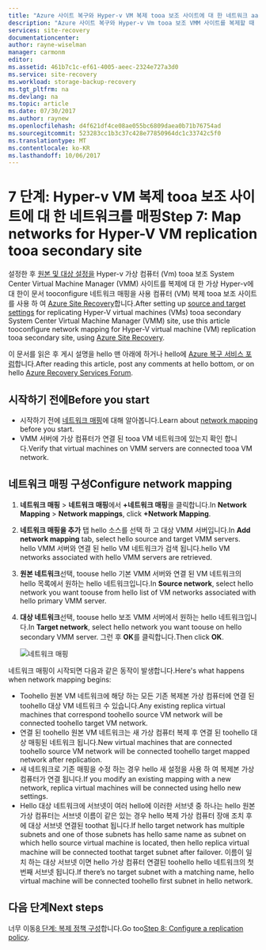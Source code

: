 ```yaml
---
title: "Azure 사이트 복구와 Hyper-v VM 복제 tooa 보조 사이트에 대 한 네트워크 aaaMap | Microsoft Docs"
description: "Azure 사이트 복구와 Hyper-v Vm tooa 보조 VMM 사이트를 복제할 때 toomap 네트워크 하는 방법을 설명 합니다."
services: site-recovery
documentationcenter: 
author: rayne-wiselman
manager: carmonm
editor: 
ms.assetid: 461b7c1c-ef61-4005-aeec-2324e727a3d0
ms.service: site-recovery
ms.workload: storage-backup-recovery
ms.tgt_pltfrm: na
ms.devlang: na
ms.topic: article
ms.date: 07/30/2017
ms.author: raynew
ms.openlocfilehash: d4f621df4ce08ae055bc6809daea0b71b76754ad
ms.sourcegitcommit: 523283cc1b3c37c428e77850964dc1c33742c5f0
ms.translationtype: MT
ms.contentlocale: ko-KR
ms.lasthandoff: 10/06/2017
---
```

# <a name="step-7-map-networks-for-hyper-v-vm-replication-tooa-secondary-site"></a><span data-ttu-id="41f5d-103">7 단계: Hyper-v VM 복제 tooa 보조 사이트에 대 한 네트워크를 매핑</span><span class="sxs-lookup"><span data-stu-id="41f5d-103">Step 7: Map networks for Hyper-V VM replication tooa secondary site</span></span>


<span data-ttu-id="41f5d-104">설정한 후 [원본 및 대상 설정을](vmm-to-vmm-walkthrough-source-target.md) Hyper-v 가상 컴퓨터 (Vm) tooa 보조 System Center Virtual Machine Manager (VMM) 사이트를 복제에 대 한 가상 Hyper-v에 대 한이 문서 tooconfigure 네트워크 매핑을 사용 컴퓨터 (VM) 복제 tooa 보조 사이트를 사용 하 여 [Azure Site Recovery](site-recovery-overview.md)합니다.</span><span class="sxs-lookup"><span data-stu-id="41f5d-104">After setting up [source and target settings](vmm-to-vmm-walkthrough-source-target.md) for replicating Hyper-V virtual machines (VMs) tooa secondary System Center Virtual Machine Manager (VMM) site, use this article tooconfigure network mapping for Hyper-V virtual machine (VM) replication tooa secondary site, using  [Azure Site Recovery](site-recovery-overview.md).</span></span>

<span data-ttu-id="41f5d-105">이 문서를 읽은 후 게시 설명을 hello 맨 아래에 하거나 hello에 [Azure 복구 서비스 포럼](https://social.msdn.microsoft.com/forums/azure/home?forum=hypervrecovmgr)합니다.</span><span class="sxs-lookup"><span data-stu-id="41f5d-105">After reading this article, post any comments at hello bottom, or on hello [Azure Recovery Services Forum](https://social.msdn.microsoft.com/forums/azure/home?forum=hypervrecovmgr).</span></span>


## <a name="before-you-start"></a><span data-ttu-id="41f5d-106">시작하기 전에</span><span class="sxs-lookup"><span data-stu-id="41f5d-106">Before you start</span></span>

- <span data-ttu-id="41f5d-107">시작하기 전에 [네트워크 매핑](vmm-to-vmm-walkthrough-network.md#network-mapping-overview)에 대해 알아봅니다.</span><span class="sxs-lookup"><span data-stu-id="41f5d-107">Learn about [network mapping](vmm-to-vmm-walkthrough-network.md#network-mapping-overview) before you start.</span></span>
- <span data-ttu-id="41f5d-108">VMM 서버에 가상 컴퓨터가 연결 된 tooa VM 네트워크에 있는지 확인 합니다.</span><span class="sxs-lookup"><span data-stu-id="41f5d-108">Verify that virtual machines on VMM servers are connected tooa VM network.</span></span>

## <a name="configure-network-mapping"></a><span data-ttu-id="41f5d-109">네트워크 매핑 구성</span><span class="sxs-lookup"><span data-stu-id="41f5d-109">Configure network mapping</span></span>

1. <span data-ttu-id="41f5d-110">**네트워크 매핑** > **네트워크 매핑**에서 **+네트워크 매핑**을 클릭합니다.</span><span class="sxs-lookup"><span data-stu-id="41f5d-110">In **Network Mapping** > **Network mappings**, click **+Network Mapping**.</span></span>
2. <span data-ttu-id="41f5d-111">**네트워크 매핑을 추가** 탭 hello 소스를 선택 하 고 대상 VMM 서버입니다.</span><span class="sxs-lookup"><span data-stu-id="41f5d-111">In **Add network mapping** tab, select hello source and target VMM servers.</span></span> <span data-ttu-id="41f5d-112">hello VMM 서버와 연결 된 hello VM 네트워크가 검색 됩니다.</span><span class="sxs-lookup"><span data-stu-id="41f5d-112">hello VM networks associated with hello VMM servers are retrieved.</span></span>
3. <span data-ttu-id="41f5d-113">**원본 네트워크**선택, toouse hello 기본 VMM 서버와 연결 된 VM 네트워크의 hello 목록에서 원하는 hello 네트워크입니다.</span><span class="sxs-lookup"><span data-stu-id="41f5d-113">In **Source network**, select hello network you want toouse from hello list of VM networks associated with hello primary VMM server.</span></span>
4. <span data-ttu-id="41f5d-114">**대상 네트워크**선택, toouse hello 보조 VMM 서버에서 원하는 hello 네트워크입니다.</span><span class="sxs-lookup"><span data-stu-id="41f5d-114">In **Target network**, select hello network you want toouse on hello secondary VMM server.</span></span> <span data-ttu-id="41f5d-115">그런 후 **OK**를 클릭합니다.</span><span class="sxs-lookup"><span data-stu-id="41f5d-115">Then click **OK**.</span></span>

    ![네트워크 매핑](./media/vmm-to-vmm-walkthrough-network-mapping/network-mapping2.png)

<span data-ttu-id="41f5d-117">네트워크 매핑이 시작되면 다음과 같은 동작이 발생합니다.</span><span class="sxs-lookup"><span data-stu-id="41f5d-117">Here's what happens when network mapping begins:</span></span>

* <span data-ttu-id="41f5d-118">Toohello 원본 VM 네트워크에 해당 하는 모든 기존 복제본 가상 컴퓨터에 연결 된 toohello 대상 VM 네트워크 수 있습니다.</span><span class="sxs-lookup"><span data-stu-id="41f5d-118">Any existing replica virtual machines that correspond toohello source VM network will be connected toohello target VM network.</span></span>
* <span data-ttu-id="41f5d-119">연결 된 toohello 원본 VM 네트워크는 새 가상 컴퓨터 복제 후 연결 된 toohello 대상 매핑된 네트워크 됩니다.</span><span class="sxs-lookup"><span data-stu-id="41f5d-119">New virtual machines that are connected toohello source VM network will be connected toohello target mapped network after replication.</span></span>
* <span data-ttu-id="41f5d-120">새 네트워크로 기존 매핑을 수정 하는 경우 hello 새 설정을 사용 하 여 복제본 가상 컴퓨터가 연결 됩니다.</span><span class="sxs-lookup"><span data-stu-id="41f5d-120">If you modify an existing mapping with a new network, replica virtual machines will be connected using hello new settings.</span></span>
* <span data-ttu-id="41f5d-121">Hello 대상 네트워크에 서브넷이 여러 hello에 이러한 서브넷 중 하나는 hello 원본 가상 컴퓨터는 서브넷 이름이 같은 있는 경우 hello 복제 가상 컴퓨터 장애 조치 후에 대상 서브넷 연결된 toothat 됩니다.</span><span class="sxs-lookup"><span data-stu-id="41f5d-121">If hello target network has multiple subnets and one of those subnets has hello same name as subnet on which hello source virtual machine is located, then hello replica virtual machine will be connected toothat target subnet after failover.</span></span> <span data-ttu-id="41f5d-122">이름이 일치 하는 대상 서브넷 이면 hello 가상 컴퓨터 연결된 toohello hello 네트워크의 첫 번째 서브넷 됩니다.</span><span class="sxs-lookup"><span data-stu-id="41f5d-122">If there’s no target subnet with a matching name, hello virtual machine will be connected toohello first subnet in hello network.</span></span>



## <a name="next-steps"></a><span data-ttu-id="41f5d-123">다음 단계</span><span class="sxs-lookup"><span data-stu-id="41f5d-123">Next steps</span></span>

<span data-ttu-id="41f5d-124">너무 이동[8 단계: 복제 정책 구성](vmm-to-vmm-walkthrough-replication.md)합니다.</span><span class="sxs-lookup"><span data-stu-id="41f5d-124">Go too[Step 8: Configure a replication policy](vmm-to-vmm-walkthrough-replication.md).</span></span>
